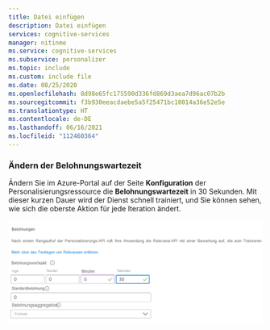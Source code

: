 ```yaml
---
title: Datei einfügen
description: Datei einfügen
services: cognitive-services
manager: nitinme
ms.service: cognitive-services
ms.subservice: personalizer
ms.topic: include
ms.custom: include file
ms.date: 08/25/2020
ms.openlocfilehash: 8d98e65fc175590d336fd869d3aea7d96ac07b2b
ms.sourcegitcommit: f3b930eeacdaebe5a5f25471bc10014a36e52e5e
ms.translationtype: HT
ms.contentlocale: de-DE
ms.lasthandoff: 06/16/2021
ms.locfileid: "112460364"
---
```

### <a name="change-the-reward-wait-time"></a>Ändern der Belohnungswartezeit

Ändern Sie im Azure-Portal auf der Seite **Konfiguration** der Personalisierungsressource die **Belohnungswartezeit** in 30 Sekunden. Mit dieser kurzen Dauer wird der Dienst schnell trainiert, und Sie können sehen, wie sich die oberste Aktion für jede Iteration ändert.

![Ändern der Belohnungswartezeit](../media/settings/configure-reward-wait-time.png)
